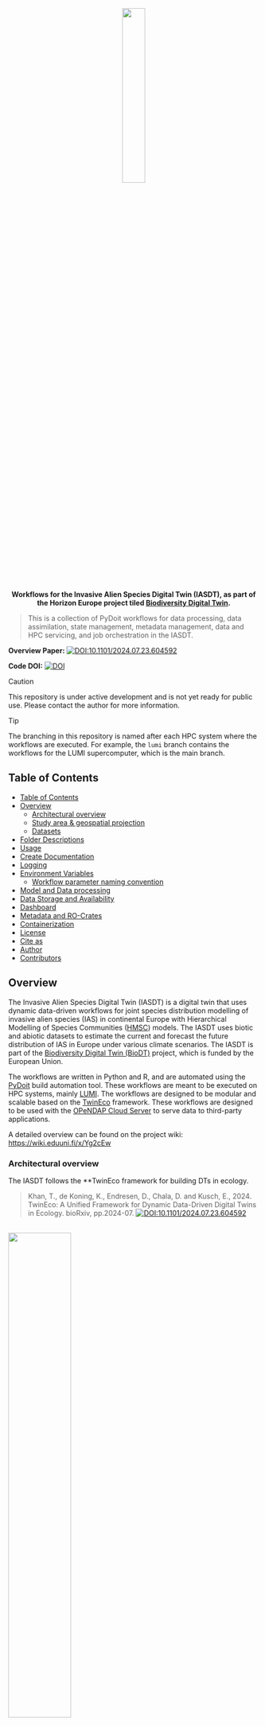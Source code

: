  <div align="center" style="text-align:center">
  <img width="30%" src="assets/biodt.png" />
  <br/>
  <b>Workflows for the Invasive Alien Species Digital Twin (IASDT), as part of the Horizon Europe project tiled <a href="https://biodt.eu">Biodiversity Digital Twin</a>.</b>  
</div>

> This is a collection of PyDoit workflows for data processing, data assimilation, state management, metadata management, data and HPC servicing, and job orchestration in the IASDT.

**Overview Paper:** [![DOI:10.1101/2024.07.23.604592](http://img.shields.io/badge/DOI-10.1101/2024.07.23.604592-323F23.svg)](https://doi.org/10.3897/rio.10.e124579) 

**Code DOI:** [![DOI](https://zenodo.org/badge/DOI/10.5281/zenodo.14756907.svg)](https://doi.org/10.5281/zenodo.14756907)



>[!CAUTION]
>This repository is under active development and is not yet ready for public use. Please contact the author for more information.

>[!TIP]
> The branching in this repository is named after each HPC system where the workflows are executed. For example, the `lumi` branch contains the workflows for the LUMI supercomputer, which is the main branch.

## Table of Contents

- [Table of Contents](#table-of-contents)
- [Overview](#overview)
  - [Architectural overview](#architectural-overview)
  - [Study area \& geospatial projection](#study-area--geospatial-projection)
  - [Datasets](#datasets)
- [Folder Descriptions](#folder-descriptions)
- [Usage](#usage)
- [Create Documentation](#create-documentation)
- [Logging](#logging)
- [Environment Variables](#environment-variables)
  - [Workflow parameter naming convention](#workflow-parameter-naming-convention)
- [Model and Data processing](#model-and-data-processing)
- [Data Storage and Availability](#data-storage-and-availability)
- [Dashboard](#dashboard)
- [Metadata and RO-Crates](#metadata-and-ro-crates)
- [Containerization](#containerization)
- [License](#license)
- [Cite as](#cite-as)
- [Author](#author)
- [Contributors](#contributors)

## Overview

The Invasive Alien Species Digital Twin (IASDT) is a digital twin that uses dynamic data-driven workflows for joint species distribution modelling of invasive alien species (IAS) in continental Europe with Hierarchical Modelling of Species Communities ([HMSC](https://www.helsinki.fi/en/researchgroups/statistical-ecology/software/hmsc)) models. The IASDT uses biotic and abiotic datasets to estimate the current and forecast the future distribution of IAS in Europe under various climate scenarios. The IASDT is part of the [Biodiversity Digital Twin (BioDT)](https://biodt.eu) project, which is funded by the European Union.

The workflows are written in Python and R, and are automated using the [PyDoit](https://pydoit.org) build automation tool. These workflows are meant to be executed on HPC systems, mainly [LUMI](https://lumi-supercomputer.eu). The workflows are designed to be modular and scalable based on the [TwinEco](#architectural-overview) framework. These workflows are designed to be used with the [OPeNDAP Cloud Server](#data-storage-and-availability) to serve data to third-party applications.

A detailed overview can be found on the project wiki: https://wiki.eduuni.fi/x/Yg2cEw

### Architectural overview

The IASDT follows the **TwinEco framework for building DTs in ecology.

>Khan, T., de Koning, K., Endresen, D., Chala, D. and Kusch, E., 2024. TwinEco: A Unified Framework for Dynamic Data-Driven Digital Twins in Ecology. bioRxiv, pp.2024-07. [![DOI:10.1101/2024.07.23.604592](http://img.shields.io/badge/DOI-10.1101/2024.07.23.604592-323F23.svg)](https://doi.org/10.1101/2024.07.23.604592)

<br/>
<centre>
<img src="assets/IASDT-dataflow-components.png"  width="50%" style="align:center"/>
</centre>
<br/>


**Figure 1:** An overview of the Invasive Alien Species Digital Twin (IASDT) components. 1) Dynamic Data-Driven Application Systems (DDDAS) based workflows listen for changes in data sources (1.a. feedback loops), pull and process required data (1.b. data processing), merge and reconcile new and old data (1.c. data assimilation), version datasets and add metadata (1.d. state + FAIR metadata management), and transfer updated datasets (data + log files) to a data server (1.e. data servicing). 2) OPeNDAP Cloud Server services the datasets from the previous component and provides an interface to all IASDT data (input, output, metadata, and log files). The server also serves as an interface for third-party applications to access information contained in the IASDT. 3) IAS Joint Species Distribution Model is the modelling block of IASDT that uses input data to estimate gridded IAS numbers per habitat type. 4) IASDT dashboard presents aggregated results of IASDT in a simplified and intuitive manner to BioDT users and stakeholders and serves as a communication tool.

### Study area & geospatial projection

<centre>
<img src="assets/CHELSA-studyarea.jpeg" width="50%"/>
</centre>
<br/>

**Figure 2:** Study area is defined as the area of the [EEA Reference Grid](https://www.eea.europa.eu/en/datahub/datahubitem-view/3c362237-daa4-45e2-8c16-aaadfb1a003b). The study area is divided into 10x10 km grid cells. The grid cells are projected in the [ETRS89-LAEA projection](https://epsg.io/3035) (EPSG:3035).

### Datasets

| Data                                                                                         | Spatial resolution                                                           | Temporal resolution    | Details                                                                                                                                                                                                                                                                                                | Source                                                                                                                                                                                                                                                                                                                                                                                                                                                                                                                                                                                                                                                                                                                                                                                                  |
| -------------------------------------------------------------------------------------------- | ---------------------------------------------------------------------------- | ---------------------- | ------------------------------------------------------------------------------------------------------------------------------------------------------------------------------------------------------------------------------------------------------------------------------------------------------ | ------------------------------------------------------------------------------------------------------------------------------------------------------------------------------------------------------------------------------------------------------------------------------------------------------------------------------------------------------------------------------------------------------------------------------------------------------------------------------------------------------------------------------------------------------------------------------------------------------------------------------------------------------------------------------------------------------------------------------------------------------------------------------------------------------- |
| Reference grid                                                                               | 10 km                                                                        | \---                   | The European Environment Agency's (EEA) reference grid at 10 km resolution at Lambert Azimuthal Equal Area projection (EPSG:3035). All data listed below were processed into this reference grid.                                                                                                      | https://www.eea.europa.eu/en/datahub/datahubitem-view/3c362237-daa4-45e2-8c16-aaadfb1a003b                                                                                                                                                                                                                                                                                                                                                                                                                                                                                                                                                                                                                                                                                                              |
| Species observations                                                                         | Global Biodiversity Information Facility (GBIF)                              | points                 | \> 1981                                                                                                                                                                                                                                                                                                | The most up-to-date version of occurrence data is dynamically downloaded from GBIF using the rgbif R package (Chamberlain et al. 2023) (> 8 million occurrences, March 2024; Figure 2a). Doubtful occurrences and occurrences with high spatial uncertainty are excluded.                                                                                                                                                                                                                                                                                                                                                                                                                                                                                                                               | https://www.gbif.org/ |
| European Alien Species Information Network (EASIN)                                           | points                                                                       | \> 1981                | EASIN provides spatial data on 14,000 alien species. Species occurrences were downloaded using EASIN's API. Thirty-four partners shared their data with EASIN (including GBIF). Only non-GBIF data from EASIN were considered in the models (> 692 K observations for 483 IAS; March 2024; Figure 2b). | European Commission - Joint Research Centre - European Alien Species Information Network (EASIN) https://easin.jrc.ec.europa.eu/                                                                                                                                                                                                                                                                                                                                                                                                                                                                                                                                                                                                                                                                        |
| Integrated European Long-Term Ecosystem, Critical Zone and socio-ecological Research (eLTER) | points                                                                       | \> 1981                | eLTER is a network of sites collecting ecological data for long-term research within the EU. Vegetation data from 137 eLTER sites were processed and homogenised. The final eLTER dataset comprises 5,265 observations from 46 sites, representing 110 IAS (Figure 2c).                                | https://elter-ri.eu/                                                                                                                                                                                                                                                                                                                                                                                                                                                                                                                                                                                                                                                                                                                                                                                    |
| Habitat information                                                                          | Corine Land Cover (CLC)                                                      | 100 m                  | 2017-2018                                                                                                                                                                                                                                                                                              | CLC dataset is a pan-European land-cover and land-use inventory with 44 thematic classes, ranging from broad forested areas to individual vineyards. We are currently using V2020_20u1 of CLC data, but the data workflow is flexible to use future versions of CLC data.                                                                                                                                                                                                                                                                                                                                                                                                                                                                                                                               | https://land.copernicus.eu/en/products/corine-land-cover |
| Climate data                                                                                 | Climatologies at high resolution for the Earth’s land surface areas (CHELSA) | 30 arc seconds; ~ 1 km | 1981–20102011–20402041–20702071–2100                                                                                                                                                                                                                                                                   | CHELSA provides global high-resolution data on various environmental variables currently and in different future climate scenarios. Six ecologically meaningful and low-correlated bioclimatic variables are used in the models-        temperature seasonality (bio4)-        mean daily minimum air temperature of the coldest month (bio6)-        mean daily mean air temperatures of the wettest quarter (bio8)-        annual precipitation amount (bio12)-        precipitation seasonality (bio15)-        mean monthly precipitation amount of the warmest quarter (bio18)In addition to current climate conditions, there are nine options for multiple climate CMIP6 models (3 shared socioeconomic pathways [ssp126 - ssp370 - ssp585] × 3 time slots [2011-2040 - 2041-2070 - 2071-2100]). | Karger et al. (2018), Karger et al. (2017)https://chelsa-climate.org/ |
|  Road intensity                                                                              | lines                                                                        | most recent            | The total length of roads per grid cell was computed from the most recent version of the GRIP (Global Roads Inventory Project) global roads database.                                                                                                                                                  | Meijer et al. (2018)https://www.globio.info/download-grip-dataset                                                                                                                                                                                                                                                                                                                                                                                                                                                                                                                                                                                                                                                                                                                                       |
|  Railway intensity                                                                           | lines                                                                        | most recent            | The total length of railways per grid cell was computed from the most recent version of OpenRailwayMap.                                                                                                                                                                                                | https://www.openrailwaymap.org/                                                                                                                                                                                                                                                                                                                                                                                                                                                                                                                                                                                                                                                                                                                                                                         |
|  Sampling bias                                                                               | points                                                                       | \> 1981                | The total number of vascular plant observations per grid cell in the GBIF database was computed (> 230 million occurrences, March 2024).                                                                                                                                                               | https://www.gbif.org/                                                                                                                                                                                                                                                                                                                                                                                                                                                                                                                                                                                                                                                                                                                                                                                   |

## Folder Descriptions

- assets/ --> static assets (images, videos, etc.)
- datasets/ --> datasets divided into `raw`, `interim`, and `processed` sub-folders
- docs/ --> software documentation
- logs/ --> logs for workflow runs
- notebooks/ --> jupyter notebooks as playground and testing environment
- references/ --> reference files
- workflows/ --> Pydoit workflows
  - feedbackloop --> feedback loop tasks for "listening" to data changes and downloading datasets
  - process --> data processing tasks
  - state --> state management tasks
  - service --> downstream data servicing and HPC management tasks
  - dodo.py --> Main entry point for Pydoit workflows

## Usage

- Clone the repository to your local or cloud development environment.
- Create and configure the `.env` file with the necessary credentials and settings.
- Install all dependencies from `requirements.txt` and `renv.lock` files.
- Use the workflow directory as the current working directory.
- Run the following command in the CLI for listing available tasks: `pydoit list`
- Run all tasks and actions with pydoit command or individual - tasks using `pydoit <task-name>` command in a shell.
- Parallel task execution can be enabled by running the command `doit -n 4` (n defines the number of cores to attach to pydoit runtime).

Alternatively, simply run the following command from the root fodler to run all tasks:

```bash
bash entry.sh
```

## Create Documentation

Run the following code to create Sphinx documentation.

```
cd docs
make html
```

## Logging

> LUMI timestamps are in Finnish time

IASDT Workflows use Unix styled logging with the following logging levels:

- Warning: Warning logs
- Info: Informational logs
- Debug: Debugging logs
- Error: Errors
- Critical: Critical errors

Logging is mostly done using the `logging` module in Python. However, some tasks use `R` where scripts are submitted to the HPC slurm queue. In such cases, the logs will be stored to `.out` and `.err` files in the `logs` directory.

## Environment Variables

### Workflow parameter naming convention

The IASDT workflows use environment variables to pass parameters to the workflows. This convention is defined in the `references/parameter_naming_conventions.txt`file. The naming convention for the environment variables is as follows:

**Workflow layers**

- FL=Feedback loop
- DP=Data Processing
- DA=Data Assimilation
- SM=State Management
- MM=Metadata Management
- DS=Data Servicing
- MC=Model Communication

**Programming languages and tools**

- R=R Lang
- Py=Python Lang
- Do=Docker
- PyDo=PyDoit

**Convention**

`<layer>_<programming tools>_<data source>_<parameter name>=<parameter value>`

**Example**

DP_R_CHELSA_Gridsize=10

All the required environment variables can be found in the [`references/env-var-list.csv`](references/env-var-list.csv) file.

## Model and Data processing

The model and data processing code is developed separately in a R package called `IASDT.R`. The R package can be found in the [IASDT.R](https://github.com/BioDT/IASDT.R) Github repository. 

**IASDT.R package:** https://github.com/BioDT/IASDT.R

## Data Storage and Availability

The IASDT uses a custom built and hosted Open-source Project for a Network Data Access Protocol (OPeNDAP) Catalog to serve data to any application. The OPeNDAP Catalog is hosted on a virtual machine (VM). The OPeNDAP Catalog is used to serve data to third-party applications, such as the IASDT [dashboard](#dashboard), and provides an interface for users to access input/output data stored in the IASDT.

The OPenDAP Catalog clones some defined data from the HPC into a VM using Docker and serves it using the Data Access Protocol (DAP), which is a defined data model for accessing remote scientific datasets. The magic here is that DAP allows users to query subsets of the data files, while automatically giving variable-level access ([see example](http://opendap.biodt.eu/sample/nc/coads_climatology.nc.html)), and automatically assigning metadata to the contents of each file ([see example](http://134.94.199.14/sample/nc/coads_climatology.nc.das)).

- **Opendap Catalog Link:** http://opendap.biodt.eu/
- **Opendap Catalog documentation:** https://khant.pages.ufz.de/opendap/chapters/concept/opendap.html
- **Opendap Catalog code:** https://git.ufz.de/khant/opendap

## Dashboard

The IASDT dashbaord is created using RShiny, and is linked to the DT OpenDAP server. The dashboard will be used to present the results of the IASDT to users and stakeholders in a simplified and intuitive manner. 

- **Dashboard code:** https://github.com/allantsouza/IAS-pDT-BioDT-web-app
- **Dashboard link:** https://allantsouza.shinyapps.io/IAS-pDT-BioDT-web-app/

**Sample screenshot:**

<centre>
<img src="assets/dashboard.png" width="70%"/>
</centre>


## Metadata and RO-Crates

The IASDT uses the Research Object Crate (RO-Crate) metadata standard to describe the data and workflows. The RO-Crate metadata standard is a community-driven specification for packaging research data with associated metadata. The RO-Crate metadata standard is designed to be machine-readable and human-readable, and it is designed to be used with a wide range of research data types, including datasets, software, and workflows.

We will use the [PyDidIt software](https://github.com/BioDT/pydidit) (developed in-house) for generating workflow crates and the RO-Crate Python library for generating RO-Crate metadata for the data. The RO-Crate metadata will be stored in the same directory as the data, and it will be used to describe the data and the workflows that generated the data.

- **RO-Crate documentation:** https://www.researchobject.org/ro-crate/
- **RO-Crate Python library:** https://pypi.org/project/ro-crate/

## Containerization 

Parts of the IASDT (specifically modelling) are containerized using Singularity containers. The containers are built using the Singularity containerization software and are used to package the IASDT modelling code and dependencies. The containers are used to run the IASDT modelling code on the HPC system, and they are used to ensure that the code runs in a consistent environment across different systems.

- **Singularity documentation:** https://sylabs.io/guides/3.7/user-guide/
- **Container template (HMSC-HPC)**: https://github.com/BioDT/hmsc-container
- **Container template (R)**: https://git.ufz.de/biodt/iasdt-modelling-containers

## License

## Cite as

```bibtex
@misc{biodt_iasdt_2025,
  author       = {Khan, Taimur},
  title        = {BioDT: Invasive Alien Species Digital Twin (IASDT) Workflows},
  year         = {2025},
  month        = {02},
  note         = {Biodiveristy Digital Twin (BioDT), Funded by the European Union }
}
```

## Author

- [Taimur Khan](mailto:taimur.khan@ufz.de), Helmholtz centre for environmental research - UFZ | **Workflows, Architecture, HPC, Data Processing, Containerization, Opendap server**

## Contributors

- [Ahmed El-Gabbas](mailto:ahmed.el-gabbas@ufz.de), Helmholtz centre for environmental research - UFZ | **IASDT.R, Modelling, Data Processing**
- [Dylan Kierans](), German Climate Computing Center (DKRZ)  | **Containerization**
- [Julian Lopez Gordillo](mailto:julian.lopezgordillo@naturalis.nl), Naturalis Biodiversity Center | **Metadata and RO-Crates**
- [Oliver Wooland](mailto:oliver.woolland@manchester.ac.uk), University of Manchester | **RO-Crates(Pydidit)**
- [Allan Souza](mailto:allan.souza@helsinki.fi), Institute for Atmospheric and Earth System Research INAR | **Dashboard**
- [Tuomas Rossi](mailto:tuomas.rossi@csc.fi) , CSC – IT Center for Science Ltd. | **HPC, Containerization**
- [Jakub Konvicka](mailto:jakub.konvicka@vsb.cz), IT4Innovations | **HPC (LEXIS)**




